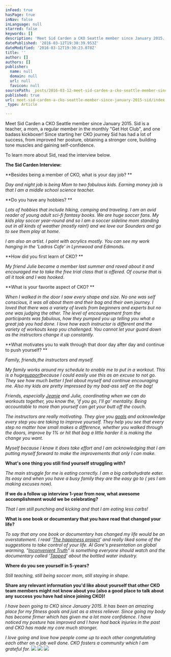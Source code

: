 ```yaml
---
inFeed: true
hasPage: true
inNav: false
inLanguage: null
starred: false
keywords: []
description: 'Meet Sid Carden a CKO Seattle member since January 2015. Sid is a teacher, a mom, a regular member in the monthly “Get Hot Club”, and one badass kickboxer! Since starting her CKO journey Sid has had a lot of success, from improved her posture, obtaining a stronger core, building tone muscles and gaining self-confidence.'
datePublished: '2016-03-12T19:30:39.953Z'
dateModified: '2016-03-12T19:30:23.078Z'
title: ''
author: []
authors: []
publisher:
  name: null
  domain: null
  url: null
  favicon: null
sourcePath: _posts/2016-03-12-meet-sid-carden-a-cko-seattle-member-since-january-2015-sid.md
published: true
url: meet-sid-carden-a-cko-seattle-member-since-january-2015-sid/index.html
_type: Article

---
```

Meet Sid Carden a CKO Seattle member since January 2015\. Sid is a teacher, a mom, a regular member in the monthly "Get Hot Club", and one badass kickboxer! Since starting her CKO journey Sid has had a lot of success, from improved her posture, obtaining a stronger core, building tone muscles and gaining self-confidence.

To learn more about Sid, read the interview below.

**The Sid Carden Interview:**

**Besides being a member of CKO, what is your day job? **

_Day and night job is being Mom to two fabulous kids. Earning money job is that I am a middle school science teacher._

**Do you have any hobbies? **

_Lots of hobbies that include hiking, camping and traveling. I am an avid reader of young adult sci-fi fantasy books. We are huge soccer fans. My kids play soccer year-round and so I am a soccer sideline mom standing out in all kinds of weather (mostly rain!) and we love our Sounders and go to see them play at home._

_I am also an artist. I paint with acrylics mostly. You can see my work hanging in the 'Ladros Cafe' in Lynnwood and Edmonds._

**How did you first learn of CKO? **

_My friend Julie became a member last summer and raved about it and encouraged me to take the free trial class that is offered. Of course that is all it took and I was hooked_.

**What is your favorite aspect of CKO? **

_When I walked in the door I saw every shape and size. No one was self conscious, it was all about them and their bag and their own journey. I loved that there was a variety of levels from beginners and experts but no one was judging the other. The level of encouragement from the participants was fabulous, how they pumped you up telling you what a great job you had done. I love how each instructor is different and the variety of workouts keep you challenged. You cannot let your guard down as the instructors change it up constantly._

**What motivates you to walk through that door day after day and continue to push yourself? **

_Family, friends,the instructors and myself._

_My family works around my schedule to enable me to put in a workout. This is a huge[support][0]because I could easily use this as an excuse to not go. They see how much better I feel about myself and continue encouraging me. Also my kids are pretty impressed by my bad-ass self on the bag!_

_Friends, especially [Jeanie][1] and Julie, coordinating when we can do workouts together, you know the, 'if you go, I'll go' mentality. Being accountable to more than yourself can get your butt off the couch._

_The instructors are really motivating. They give you [goals][2] and acknowledge every step you are taking to improve yourself. They help you see that every step no matter how small makes a difference, whether you walked through the doors, improve by 1% or hit that bag a little harder it is making the change you want._

_Myself because I know it does take effort and I am acknowledging that I am putting myself forward to make the improvements that only I can make._

**What's one thing you still find yourself struggling with?**

_The main struggle for me is eating correctly. I am a big carbohydrate eater. Its easy and when you have a busy family they are the easy go to ( yes I am making excuses now)._

**If we do a follow up interview 1-year from now, what awesome accomplishment would we be celebrating?**

_That I am still punching and kicking and that I am eating less carbs!_

**What is one book or documentary that you have read that changed your life?**

_To say that any one book or documentary has changed my life would be an overstatement. I read '[The happiness project][3]' and really liked some of the suggestions to take control of your life. Al Gore's presentation on global warming, "[Inconvenient Truth][4]" is something everyone should watch and the documentary called '[Tapped][5]' about the bottled water industry._

**Where do you see yourself in 5-years?**

_Still teaching, still being soccer mom, still staying in shape._

**Share any relevant information you'd like about yourself that other CKO team members might not know about you (also a good place to talk about any success you have had since joining CKO)!**

_I have been going to CKO since January 2015\. It has been an amazing place for my fitness goals and just as a stress reliever. Since going my body has become firmer which has given me a lot more confidence. I have noticed my posture has improved and I have had back injuries in the past and CKO has made my core much stronger._

_I love going and love how people come up to each other congratulating each other on a job well done. CKO fosters a community which I am grateful for._
![](https://the-grid-user-content.s3-us-west-2.amazonaws.com/5a2a2bfe-7370-4f6f-8677-f8436d63f300.jpg)
![](https://the-grid-user-content.s3-us-west-2.amazonaws.com/eb3d86f0-6edf-408a-92a3-6de839a2ca66.jpg)
![](https://the-grid-user-content.s3-us-west-2.amazonaws.com/f05b6d2c-459b-423f-83d1-8b81f4c54ff7.jpg)

[0]: http://healthylifeexperiment.com/2015/08/26/video-3-support-network-the-strong-body-strong-mind-video-series/
[1]: http://healthylifeexperiment.com/2015/05/31/10-week-challenge-transformation-jeanne-lavery/
[2]: http://healthylifeexperiment.com/2015/08/20/the-importance-of-goal-setting-the-strong-body-strong-mind-video-series/
[3]: http://www.amazon.com/The-Happiness-Project-Aristotle-Generally/dp/006158326X
[4]: https://en.wikipedia.org/wiki/An_Inconvenient_Truth
[5]: http://www.tappedthemovie.com/